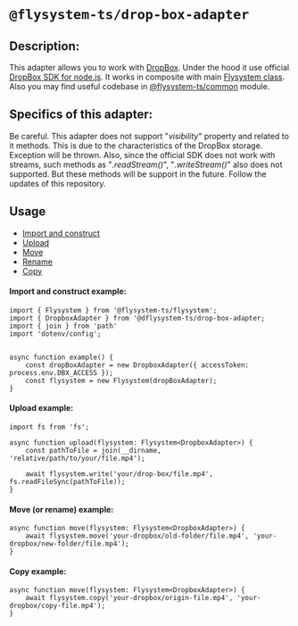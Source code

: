 # `@flysystem-ts/drop-box-adapter`

## Description:
This adapter allows you to work with [DropBox](https://www.dropbox.com/home).
Under the hood it use official [DropBox SDK for node.js](https://dropbox.github.io/dropbox-sdk-js/Dropbox.html).
It works in composite with main [Flysystem class](#TODO). Also you may find useful codebase in [@flysystem-ts/common](#TODO) module.

## Specifics of this adapter:
Be careful. This adapter does not support "_visibility_" property and related to it methods. This is due to the characteristics of the DropBox storage. Exception will be thrown. Also, since the official SDK does not work with streams, such methods as "_.readStream()_", "_.writeStream()_" also does not supported. But these methods will be support in the future. Follow the updates of this repository.

## Usage
* [Import and construct](#import-and-construct-example)
* [Upload](#upload-example)
* [Move](#move-example)
* [Rename](#move-example)
* [Copy](#copy-example)

#### Import and construct example:
```
import { Flysystem } from '@flysystem-ts/flysystem';
import { DropboxAdapter } from '@dflysystem-ts/drop-box-adapter;
import { join } from 'path'
import 'dotenv/config';


async function example() {
    const dropBoxAdapter = new DropboxAdapter({ accessToken: process.env.DBX_ACCESS });
    const flysystem = new Flysystem(dropBoxAdapter);
}
```

#### Upload example:
```
import fs from 'fs';

async function upload(flysystem: Flysystem<DropboxAdapter>) {
    const pathToFile = join(__dirname, 'relative/path/to/your/file.mp4');

    await flysystem.write('your/drop-box/file.mp4', fs.readFileSync(pathToFile));
}
```

#### Move (or rename) example:
```
async function move(flysystem: Flysystem<DropboxAdapter>) {
    await flysystem.move('your-dropbox/old-folder/file.mp4', 'your-dropbox/new-folder/file.mp4');
}
```
#### Copy example:
```
async function move(flysystem: Flysystem<DropboxAdapter>) {
    await flysystem.copy('your-dropbox/origin-file.mp4', 'your-dropbox/copy-file.mp4');
}
```
